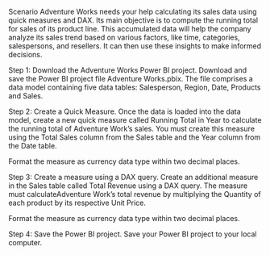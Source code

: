 Scenario
Adventure Works needs your help calculating its sales data using quick measures and DAX. Its main objective is to compute the running total for sales of its product line. This accumulated data will help the company analyze its sales trend based on various factors, like time, categories, salespersons, and resellers. It can then use these insights to make informed decisions.

Step 1: Download the Adventure Works Power BI project.
  Download and save the Power BI project file Adventure Works.pbix. The file comprises a data model containing five data tables: Salesperson, Region, Date,     Products and Sales.

Step 2: Create a Quick Measure.
  Once the data is loaded into the data model, create a new quick measure called Running Total in Year to calculate the running total of Adventure Work’s         sales. You must create this measure using the Total Sales column from the Sales table and the Year column from the Date table.

  Format the measure as currency data type within two decimal places.

Step 3: Create a measure using a DAX query.
  Create an additional measure in the Sales table called Total Revenue using a DAX query. The measure must calculateAdventure Work’s total revenue by              multiplying the Quantity of each product by its respective Unit Price.

  Format the measure as currency data type within two decimal places.

Step 4: Save the Power BI project.
  Save your Power BI project to your local computer.
